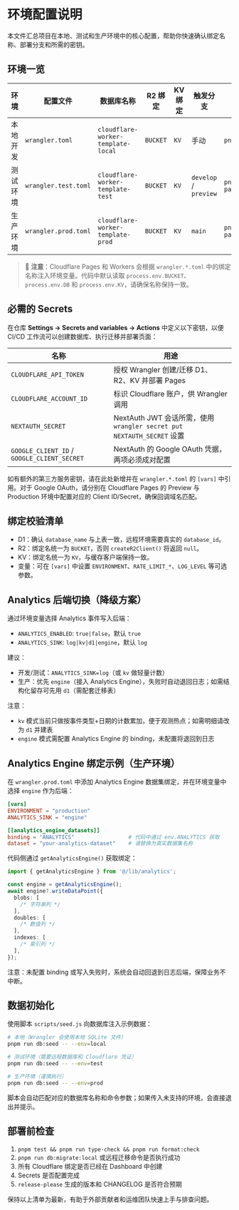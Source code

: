 # 环境配置说明

本文件汇总项目在本地、测试和生产环境中的核心配置，帮助你快速确认绑定名称、部署分支和所需的密钥。

## 环境一览

| 环境     | 配置文件             | 数据库名称                         | R2 绑定  | KV 绑定 | 触发分支              | 主要命令                     |
| -------- | -------------------- | ---------------------------------- | -------- | ------- | --------------------- | ---------------------------- |
| 本地开发 | `wrangler.toml`      | `cloudflare-worker-template-local` | `BUCKET` | `KV`    | 手动                  | `pnpm run cf:dev`            |
| 测试环境 | `wrangler.test.toml` | `cloudflare-worker-template-test`  | `BUCKET` | `KV`    | `develop` / `preview` | `pnpm run pages:deploy:test` |
| 生产环境 | `wrangler.prod.toml` | `cloudflare-worker-template-prod`  | `BUCKET` | `KV`    | `main`                | `pnpm run pages:deploy:prod` |

> 📌 **注意**：Cloudflare Pages 和 Workers 会根据 `wrangler.*.toml` 中的绑定名称注入环境变量。代码中默认读取 `process.env.BUCKET`、`process.env.DB` 和 `process.env.KV`，请确保名称保持一致。

## 必需的 Secrets

在仓库 **Settings → Secrets and variables → Actions** 中定义以下密钥，以便 CI/CD 工作流可以创建数据库、执行迁移并部署页面：

| 名称                                        | 用途                                                                   |
| ------------------------------------------- | ---------------------------------------------------------------------- |
| `CLOUDFLARE_API_TOKEN`                      | 授权 Wrangler 创建/迁移 D1、R2、KV 并部署 Pages                        |
| `CLOUDFLARE_ACCOUNT_ID`                     | 标识 Cloudflare 账户，供 Wrangler 调用                                 |
| `NEXTAUTH_SECRET`                           | NextAuth JWT 会话所需，使用 `wrangler secret put NEXTAUTH_SECRET` 设置 |
| `GOOGLE_CLIENT_ID` / `GOOGLE_CLIENT_SECRET` | NextAuth 的 Google OAuth 凭据，两项必须成对配置                        |

如有额外的第三方服务密钥，请在此处新增并在 `wrangler.*.toml` 的 `[vars]` 中引用。对于 Google OAuth，请分别在 Cloudflare Pages 的 Preview 与 Production 环境中配置对应的 Client ID/Secret，确保回调域名匹配。

## 绑定校验清单

- D1：确认 `database_name` 与上表一致，远程环境需要真实的 `database_id`。
- R2：绑定名统一为 `BUCKET`，否则 `createR2Client()` 将返回 `null`。
- KV：绑定名统一为 `KV`，与缓存客户端保持一致。
- 变量：可在 `[vars]` 中设置 `ENVIRONMENT`、`RATE_LIMIT_*`、`LOG_LEVEL` 等可选参数。

## Analytics 后端切换（降级方案）

通过环境变量选择 Analytics 事件写入后端：

- `ANALYTICS_ENABLED`: `true|false`，默认 `true`
- `ANALYTICS_SINK`: `log|kv|d1|engine`，默认 `log`

建议：

- 开发/测试：`ANALYTICS_SINK=log`（或 `kv` 做轻量计数）
- 生产：优先 `engine`（接入 Analytics Engine），失败时自动退回日志；如需结构化留存可先用 `d1`（需配套迁移表）

注意：

- `kv` 模式当前只做按事件类型+日期的计数累加，便于观测热点；如需明细请改为 `d1` 并建表
- `engine` 模式需配置 Analytics Engine 的 binding，未配置将退回到日志

## Analytics Engine 绑定示例（生产环境）

在 `wrangler.prod.toml` 中添加 Analytics Engine 数据集绑定，并在环境变量中选择 `engine` 作为后端：

```toml
[vars]
ENVIRONMENT = "production"
ANALYTICS_SINK = "engine"

[[analytics_engine_datasets]]
binding = "ANALYTICS"                 # 代码中通过 env.ANALYTICS 获取
dataset = "your-analytics-dataset"    # 请替换为真实数据集名称
```

代码侧通过 `getAnalyticsEngine()` 获取绑定：

```ts
import { getAnalyticsEngine } from '@/lib/analytics';

const engine = getAnalyticsEngine();
await engine?.writeDataPoint({
  blobs: [
    /* 字符串列 */
  ],
  doubles: [
    /* 数值列 */
  ],
  indexes: [
    /* 索引列 */
  ],
});
```

注意：未配置 binding 或写入失败时，系统会自动回退到日志后端，保障业务不中断。

## 数据初始化

使用脚本 `scripts/seed.js` 向数据库注入示例数据：

```bash
# 本地（Wrangler 会使用本地 SQLite 文件）
pnpm run db:seed -- --env=local

# 测试环境（需要远程数据库和 Cloudflare 凭证）
pnpm run db:seed -- --env=test

# 生产环境（谨慎执行）
pnpm run db:seed -- --env=prod
```

脚本会自动匹配对应的数据库名称和命令参数；如果传入未支持的环境，会直接退出并提示。

## 部署前检查

1. `pnpm test && pnpm run type-check && pnpm run format:check`
2. `pnpm run db:migrate:local` 或远程迁移命令是否执行成功
3. 所有 Cloudflare 绑定是否已经在 Dashboard 中创建
4. Secrets 是否配置完成
5. `release-please` 生成的版本和 CHANGELOG 是否符合预期

保持以上清单为最新，有助于外部贡献者和运维团队快速上手与排查问题。
